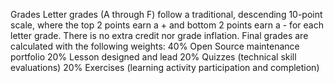 Grades
Letter grades (A through F) follow a traditional, descending 10-point scale, where the top 2 points earn a + and bottom 2 points earn a - for each letter grade. There is no extra credit nor grade inflation. Final grades are calculated with the following weights:
40% Open Source maintenance portfolio
20% Lesson designed and lead
20% Quizzes (technical skill evaluations)
20% Exercises (learning activity participation and completion)
